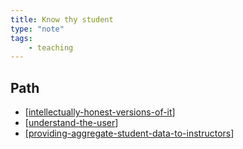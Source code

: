 ```yaml
---
title: Know thy student
type: "note"
tags:
    - teaching
---
```


## Path

- [[intellectually-honest-versions-of-it]]
- [[understand-the-user]]
- [[providing-aggregate-student-data-to-instructors]]



[//begin]: # "Autogenerated link references for markdown compatibility"
[intellectually-honest-versions-of-it]: ../know-thy-student/intellectually-honest-versions-of-it "Intellectually honest versions of it"
[understand-the-user]: ../know-thy-student/understand-the-user "Understand the user"
[providing-aggregate-student-data-to-instructors]: ../know-thy-student/providing-aggregate-student-data-to-instructors "Providing aggregate student data to instructors"
[//end]: # "Autogenerated link references"